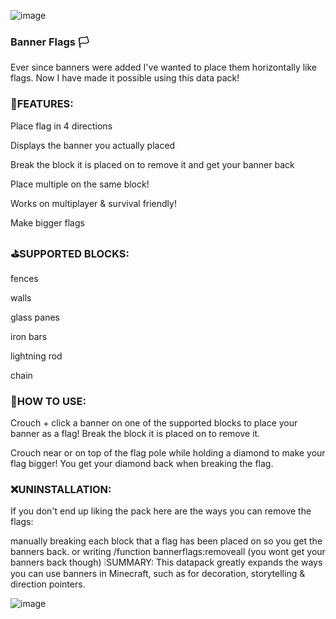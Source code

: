 ![image](https://github.com/EntityBossBlood/Horizontal-Banners/assets/148834782/1a59993c-c114-4a03-9a8c-1bf2a8f92d30)

### Banner Flags 🏳️

Ever since banners were added I've wanted to place them horizontally like flags. Now I have made it possible using this data pack!

### 🚩FEATURES:

Place flag in 4 directions

Displays the banner you actually placed

Break the block it is placed on to remove it and get your banner back

Place multiple on the same block!

Works on multiplayer & survival friendly!

Make bigger flags

### ⛳SUPPORTED BLOCKS:

fences

walls

glass panes

iron bars

lightning rod

chain

### 🤔HOW TO USE:

Crouch + click a banner on one of the supported blocks to place your banner as a flag! Break the block it is placed on to remove it.

Crouch near or on top of the flag pole while holding a diamond to make your flag bigger! You get your diamond back when breaking the flag.

### ❌UNINSTALLATION:

If you don't end up liking the pack here are the ways you can remove the flags:

manually breaking each block that a flag has been placed on so you get the banners back. or
writing /function bannerflags:removeall (you wont get your banners back though)
❕SUMMARY:
This datapack greatly expands the ways you can use banners in Minecraft, such as for decoration, storytelling & direction pointers.

![image](https://github.com/EntityBossBlood/Horizontal-Banners/assets/148834782/3fd87cc6-074f-4934-b7e9-b71ff6b3d1ed)
